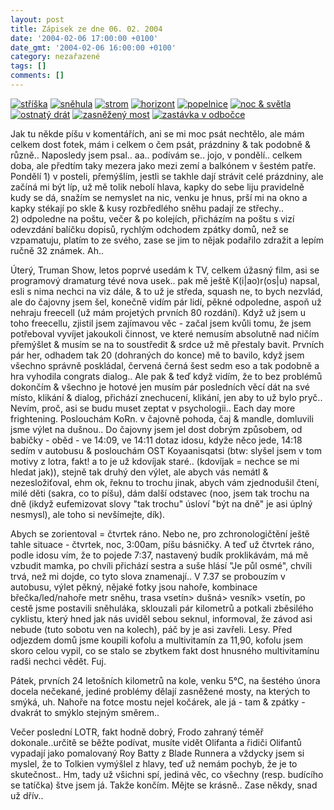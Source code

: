 ```yaml
---
layout: post
title: Zápisek ze dne 06. 02. 2004
date: '2004-02-06 17:00:00 +0100'
date_gmt: '2004-02-06 16:00:00 +0100'
category: nezařazené
tags: []
comments: []
---
```

<div >  <a href="/%base_url%/assets/old-images/striska.jpg"><img alt="stříška" src="%base_url%/assets/old-images/striska.jpg"></a>  <a href="/%base_url%/assets/old-images/snehula.jpg"><img alt="sněhula" src="%base_url%/assets/old-images/snehula.jpg"></a>  <a href="/%base_url%/assets/old-images/strom1.jpg"><img alt="strom" src="%base_url%/assets/old-images/strom1.jpg"></a>  <a href="/%base_url%/assets/old-images/horizont.jpg"><img alt="horizont" src="%base_url%/assets/old-images/horizont.jpg"></a>  <a href="/%base_url%/assets/old-images/popelnice.jpg"><img alt="popelnice" src="%base_url%/assets/old-images/popelnice.jpg"></a>  <a href="/%base_url%/assets/old-images/noc.jpg"><img alt="noc &amp; světla" src="%base_url%/assets/old-images/noc.jpg"></a>  <a href="/%base_url%/assets/old-images/ostnaty.jpg"><img alt="ostnatý drát" src="%base_url%/assets/old-images/ostnaty.jpg"></a>  <a href="/%base_url%/assets/old-images/most1.jpg"><img alt="zasněžený most" src="%base_url%/assets/old-images/most1.jpg"></a>  <a href="/%base_url%/assets/old-images/dino.jpg"><img alt="zastávka v odbočce" src="%base_url%/assets/old-images/dino.jpg"></a>  </div>
<p>Jak tu někde píšu v komentářích, ani se mi moc psát nechtělo, ale mám celkem dost fotek, mám  i celkem o čem psát, prázdniny &amp; tak podobně &amp; různě.. Naposledy jsem psal.. aa.. podívám se..  jojo, v pondělí.. celkem doba, ale předtím taky mezera jako mezi zemí a balkónem v šestém patře. Pondělí  1)&nbsp;v posteli, přemýšlím, jestli se takhle dají strávit celé prázdniny, ale začíná mi být líp, už mě tolik  nebolí hlava, kapky do sebe liju pravidelně kudy se dá, snažím se nemyslet na nic, venku je hnus, prší  mi na okno a kapky stékají po skle &amp; kusy rozbředlého sněhu padají ze střechy.. 2)&nbsp;odpoledne  na poštu, večer & po kolejích, přicházím na poštu s vizí odevzdání balíčku dopisů, rychlým odchodem  zpátky domů, než se vzpamatuju, platím to ze svého, zase se jim to nějak podařilo zdražit a lepím  ručně 32 známek. Ah..</p>
<p>Úterý, Truman Show, letos poprvé usedám k TV, celkem úžasný film, asi se programový dramaturg  tévé nova usek.. pak mě ještě K(i|ao)r(os|u) napsal, esli s nima nechci na viz dále, &amp; to už je středa,  squash ne, to bych nezvlád, ale do čajovny jsem šel, konečně vidím pár lidí, pěkné odpoledne,  aspoň už nehraju freecell (už mám projetých prvních 80 rozdání). Když už jsem u toho freecellu,  zjistil jsem zajímavou věc - začal jsem kvůli tomu, že jsem potřeboval vyvíjet jakoukoli činnost,  ve které nemusím absolutně nad ničím přemýšlet &amp; musím se na to soustředit &amp; srdce už mě přestaly bavit.  Prvních pár her, odhadem tak 20 (dohraných do konce) mě to bavilo, když jsem všechno správně poskládal,  červená černá šest sedm eso a tak podobně a hra vyhodila congrats dialog.. Ale pak &amp; teď když vidím, že  to bez problémů dokončím &amp; všechno je hotové jen musím pár posledních věcí dát na své místo, klikání  &amp; dialog, přichází znechucení, klikání, jen aby to už bylo pryč.. Nevím, proč, asi se budu muset zeptat  v psychologii.. Each day more frightening. Poslouchám KoRn. v čajovně pohoda, čaj &amp; mandle, domluvili  jsme výlet na dušnou.. Do čajovny jsem jel dost  dobrým způsobem, od babičky - oběd - ve 14:09, ve 14:11 dotaz idosu, kdyže něco jede, 14:18 sedím v autobusu  &amp; poslouchám OST Koyaanisqatsi (btw: slyšel jsem v tom motivy z lotra, fakt! a to je už kdovíjak staré..  (kdovíjak = nechce se mi hledat jak)), stejně tak druhý den výlet, ale abych vás nemátl &amp; nezesložiťoval,  ehm ok, řeknu to trochu jinak, abych vám zjednodušil čtení, milé děti (sakra, co to píšu), dám další odstavec  (noo, jsem tak trochu na dně (ikdyž eufemizovat slovy &quot;tak trochu&quot; úsloví &quot;být na dně&quot;  je asi úplný nesmysl), ale toho si nevšímejte, dík).</p>
<p>Abych se zorientoval = čtvrtek ráno. Nebo ne, pro zchronologičtění ještě tahle situace - čtvrtek, noc, 3:00am,  píšu básničky. A teď už čtvrtek ráno, podle idosu vím, že to pojede 7:37, nastavený budík proklikávám, má mě vzbudit  mamka, po chvíli přichází sestra a suše hlásí &quot;Je půl osmé&quot;, chvíli trvá, než mi dojde, co tyto slova znamenají..  V 7.37 se probouzím v autobusu, výlet pěkný, nějaké fotky jsou nahoře, kombinace břečka/led/nahoře metr sněhu,  trasa vsetín&gt; dušná&gt; vesník&gt; vsetín, po cestě jsme postavili sněhuláka, sklouzali pár kilometrů  a potkali zběsilého cyklistu, který hned jak nás uviděl sebou seknul, informoval, že závod asi nebude (tuto sobotu  ven na kolech), páč by je asi zavřeli. Lesy. Před odjezdem domů jsme koupili kofolu a multivitamín za 11,90,  kofolu jsem skoro celou vypil, co se stalo se zbytkem fakt dost hnusného multivitamínu radši nechci vědět. Fuj.</p>
<p>Pátek, prvních 24 letošních kilometrů na kole, venku 5&deg;C, na šestého února docela nečekané, jediné  problémy dělají zasněžené mosty, na kterých to smýká, uh. Nahoře na fotce mostu nejel kočárek, ale já -  tam &amp; zpátky - dvakrát to smýklo stejným směrem..</p>
<p>Večer poslední LOTR, fakt hodně dobrý, Frodo zahraný téměř dokonale..určitě se běžte podívat, musíte vidět  Olifanta a řidiči Olifantů vypadají jako pomalovaný Roy Batty z Blade Runnera a vždycky jsem si myslel,  že to Tolkien vymýšlel z hlavy, teď už nemám pochyb, že je to skutečnost.. Hm, tady už všichni spí, jediná věc,  co všechny (resp. budícího se tatíčka) štve jsem já. Takže končím. Mějte se krásně..  Zase někdy, snad už dřív..</p>
